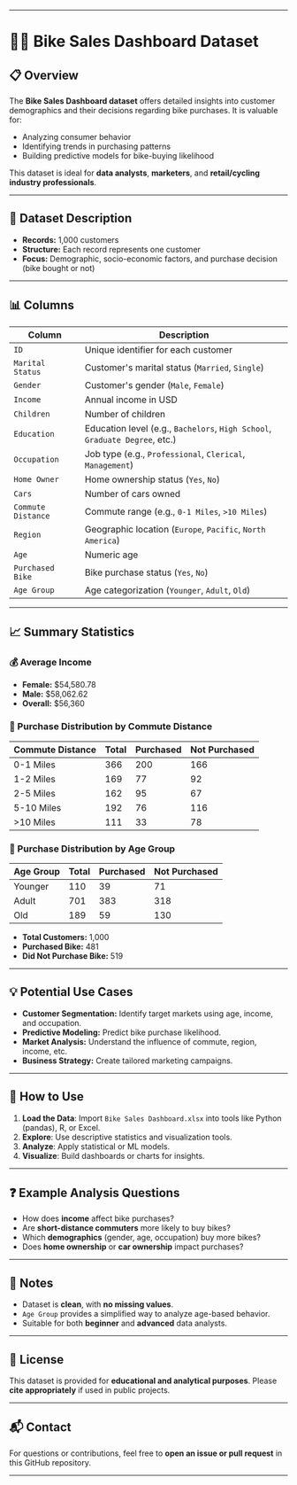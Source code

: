 

---

# 🚴‍♂️ Bike Sales Dashboard Dataset

## 📋 Overview

The **Bike Sales Dashboard dataset** offers detailed insights into customer demographics and their decisions regarding bike purchases. It is valuable for:

* Analyzing consumer behavior
* Identifying trends in purchasing patterns
* Building predictive models for bike-buying likelihood

This dataset is ideal for **data analysts**, **marketers**, and **retail/cycling industry professionals**.

---

## 📑 Dataset Description

* **Records:** 1,000 customers
* **Structure:** Each record represents one customer
* **Focus:** Demographic, socio-economic factors, and purchase decision (bike bought or not)

---

## 📊 Columns

| Column             | Description                                                                 |
| ------------------ | --------------------------------------------------------------------------- |
| `ID`               | Unique identifier for each customer                                         |
| `Marital Status`   | Customer's marital status (`Married`, `Single`)                             |
| `Gender`           | Customer's gender (`Male`, `Female`)                                        |
| `Income`           | Annual income in USD                                                        |
| `Children`         | Number of children                                                          |
| `Education`        | Education level (e.g., `Bachelors`, `High School`, `Graduate Degree`, etc.) |
| `Occupation`       | Job type (e.g., `Professional`, `Clerical`, `Management`)                   |
| `Home Owner`       | Home ownership status (`Yes`, `No`)                                         |
| `Cars`             | Number of cars owned                                                        |
| `Commute Distance` | Commute range (e.g., `0-1 Miles`, `>10 Miles`)                              |
| `Region`           | Geographic location (`Europe`, `Pacific`, `North America`)                  |
| `Age`              | Numeric age                                                                 |
| `Purchased Bike`   | Bike purchase status (`Yes`, `No`)                                          |
| `Age Group`        | Age categorization (`Younger`, `Adult`, `Old`)                              |

---

## 📈 Summary Statistics

### 💰 Average Income

* **Female:** \$54,580.78
* **Male:** \$58,062.62
* **Overall:** \$56,360

### 🚗 Purchase Distribution by Commute Distance

| Commute Distance | Total | Purchased | Not Purchased |
| ---------------- | ----- | --------- | ------------- |
| 0-1 Miles        | 366   | 200       | 166           |
| 1-2 Miles        | 169   | 77        | 92            |
| 2-5 Miles        | 162   | 95        | 67            |
| 5-10 Miles       | 192   | 76        | 116           |
| >10 Miles        | 111   | 33        | 78            |

### 👥 Purchase Distribution by Age Group

| Age Group | Total | Purchased | Not Purchased |
| --------- | ----- | --------- | ------------- |
| Younger   | 110   | 39        | 71            |
| Adult     | 701   | 383       | 318           |
| Old       | 189   | 59        | 130           |

* **Total Customers:** 1,000
* **Purchased Bike:** 481
* **Did Not Purchase Bike:** 519

---

## 💡 Potential Use Cases

* **Customer Segmentation:** Identify target markets using age, income, and occupation.
* **Predictive Modeling:** Predict bike purchase likelihood.
* **Market Analysis:** Understand the influence of commute, region, income, etc.
* **Business Strategy:** Create tailored marketing campaigns.

---

## 🧪 How to Use

1. **Load the Data**: Import `Bike Sales Dashboard.xlsx` into tools like Python (pandas), R, or Excel.
2. **Explore**: Use descriptive statistics and visualization tools.
3. **Analyze**: Apply statistical or ML models.
4. **Visualize**: Build dashboards or charts for insights.

---

## ❓ Example Analysis Questions

* How does **income** affect bike purchases?
* Are **short-distance commuters** more likely to buy bikes?
* Which **demographics** (gender, age, occupation) buy more bikes?
* Does **home ownership** or **car ownership** impact purchases?

---

## 📌 Notes

* Dataset is **clean**, with **no missing values**.
* `Age Group` provides a simplified way to analyze age-based behavior.
* Suitable for both **beginner** and **advanced** data analysts.

---

## 📄 License

This dataset is provided for **educational and analytical purposes**.
Please **cite appropriately** if used in public projects.

---

## 📬 Contact

For questions or contributions, feel free to **open an issue or pull request** in this GitHub repository.

---


